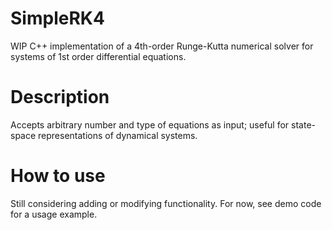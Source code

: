 # SimpleRK4
WIP C++ implementation of a 4th-order Runge-Kutta numerical solver for systems of 1st order differential equations. 

# Description
Accepts arbitrary number and type of equations as input; useful for state-space representations of dynamical systems. 

# How to use
Still considering adding or modifying functionality. For now, see demo code for a usage example.


 
